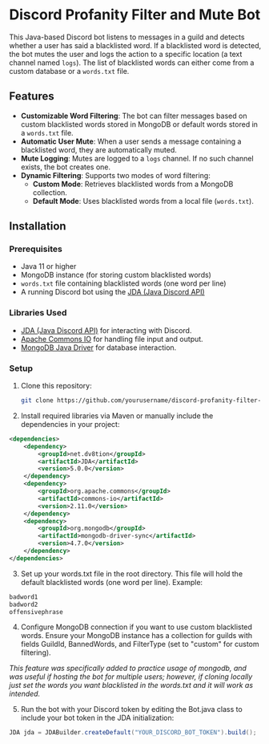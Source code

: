 # Discord Profanity Filter and Mute Bot

This Java-based Discord bot listens to messages in a guild and detects whether a user has said a blacklisted word. If a blacklisted word is detected, the bot mutes the user and logs the action to a specific location (a text channel named `logs`). The list of blacklisted words can either come from a custom database or a `words.txt` file.

## Features

- **Customizable Word Filtering**: The bot can filter messages based on custom blacklisted words stored in MongoDB or default words stored in a `words.txt` file.
- **Automatic User Mute**: When a user sends a message containing a blacklisted word, they are automatically muted.
- **Mute Logging**: Mutes are logged to a `logs` channel. If no such channel exists, the bot creates one.
- **Dynamic Filtering**: Supports two modes of word filtering:
  - **Custom Mode**: Retrieves blacklisted words from a MongoDB collection.
  - **Default Mode**: Uses blacklisted words from a local file (`words.txt`).

## Installation

### Prerequisites

- Java 11 or higher
- MongoDB instance (for storing custom blacklisted words)
- `words.txt` file containing blacklisted words (one word per line)
- A running Discord bot using the [JDA (Java Discord API)](https://github.com/DV8FromTheWorld/JDA)

### Libraries Used

- [JDA (Java Discord API)](https://github.com/DV8FromTheWorld/JDA) for interacting with Discord.
- [Apache Commons IO](https://commons.apache.org/proper/commons-io/) for handling file input and output.
- [MongoDB Java Driver](https://mongodb.github.io/mongo-java-driver/) for database interaction.

### Setup

1. Clone this repository:
   ```bash
   git clone https://github.com/yourusername/discord-profanity-filter-bot.git

2. Install required libraries via Maven or manually include the dependencies in your project:
```xml
<dependencies>
    <dependency>
        <groupId>net.dv8tion</groupId>
        <artifactId>JDA</artifactId>
        <version>5.0.0</version>
    </dependency>
    <dependency>
        <groupId>org.apache.commons</groupId>
        <artifactId>commons-io</artifactId>
        <version>2.11.0</version>
    </dependency>
    <dependency>
        <groupId>org.mongodb</groupId>
        <artifactId>mongodb-driver-sync</artifactId>
        <version>4.7.0</version>
    </dependency>
</dependencies>
```

3. Set up your words.txt file in the root directory. This file will hold the default blacklisted words (one word per line). Example:
```txt
badword1
badword2
offensivephrase
```

4. Configure MongoDB connection if you want to use custom blacklisted words. Ensure your MongoDB instance has a collection for guilds with fields GuildId, BannedWords, and FilterType (set to "custom" for custom filtering).

*This feature was specifically added to practice usage of mongodb, and was useful if hosting the bot for multiple users; however, if cloning locally just set the words you want blacklisted in the words.txt and it will work as intended.*

5. Run the bot with your Discord token by editing the Bot.java class to include your bot token in the JDA initialization:
```java
JDA jda = JDABuilder.createDefault("YOUR_DISCORD_BOT_TOKEN").build();
```
